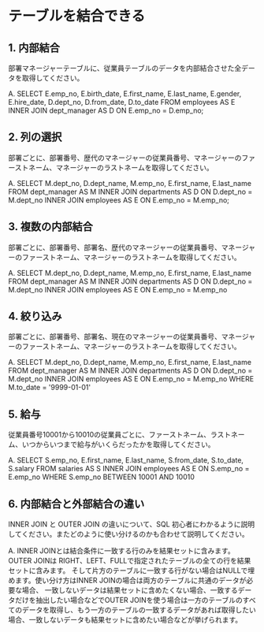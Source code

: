 # テーブルを結合できる

## 1. 内部結合

部署マネージャーテーブルに、従業員テーブルのデータを内部結合させた全データを取得してください。

A.
SELECT  E.emp_no, E.birth_date, E.first_name, E.last_name, E.gender, E.hire_date, 
        D.dept_no, D.from_date, D.to_date
FROM employees AS E INNER JOIN dept_manager AS D 
  ON E.emp_no = D.emp_no;

## 2. 列の選択

部署ごとに、部署番号、歴代のマネージャーの従業員番号、マネージャーのファーストネーム、マネージャーのラストネームを取得してください。

A.
SELECT M.dept_no, D.dept_name, M.emp_no, E.first_name, E.last_name
FROM dept_manager AS M 
    INNER JOIN departments AS D ON D.dept_no = M.dept_no
    INNER JOIN employees AS E ON E.emp_no = M.emp_no;

## 3. 複数の内部結合

部署ごとに、部署番号、部署名、歴代のマネージャーの従業員番号、マネージャーのファーストネーム、マネージャーのラストネームを取得してください。

A.
SELECT M.dept_no, D.dept_name, M.emp_no, E.first_name, E.last_name
FROM dept_manager AS M 
    INNER JOIN departments AS D ON D.dept_no = M.dept_no
    INNER JOIN employees AS E ON E.emp_no = M.emp_no

## 4. 絞り込み

部署ごとに、部署番号、部署名、現在のマネージャーの従業員番号、マネージャーのファーストネーム、マネージャーのラストネームを取得してください。

A.
SELECT M.dept_no, D.dept_name, M.emp_no, E.first_name, E.last_name
FROM dept_manager AS M 
    INNER JOIN departments AS D ON D.dept_no = M.dept_no
    INNER JOIN employees AS E ON E.emp_no = M.emp_no
WHERE M.to_date = '9999-01-01'

## 5. 給与

従業員番号10001から10010の従業員ごとに、ファーストネーム、ラストネーム、いつからいつまで給与がいくらだったかを取得してください。

A.
SELECT S.emp_no, E.first_name, E.last_name, S.from_date, S.to_date, S.salary
FROM salaries AS S INNER JOIN employees AS E
  ON S.emp_no = E.emp_no
WHERE S.emp_no BETWEEN 10001 AND 10010 

## 6. 内部結合と外部結合の違い

INNER JOIN と OUTER JOIN の違いについて、SQL 初心者にわかるように説明してください。またどのように使い分けるのかも合わせて説明してください。

A.
INNER JOINとは結合条件に一致する行のみを結果セットに含みます。OUTER JOINは RIGHT、LEFT、FULLで指定されたテーブルの全ての行を結果セットに含みます。
そして片方のテーブルに一致する行がない場合はNULLで埋めます。使い分け方はINNER JOINの場合は両方のテーブルに共通のデータが必要な場合、
一致しないデータは結果セットに含めたくない場合、一致するデータだけを抽出したい場合などでOUTER JOINを使う場合は一方のテーブルのすべてのデータを取得し、もう一方のテーブルの一致するデータがあれば取得したい場合、一致しないデータも結果セットに含めたい場合などが挙げられます。